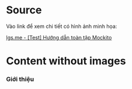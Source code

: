# Source
Vào link để xem chi tiết có hình ảnh minh họa:

[lgs.me - [Test] Hướng dẫn toàn tập Mockito][lgs-link]

[lgs-link]: https://lgs.me/test-huong-dan-toan-tap-mockito-lgs1576641016810

# Content without images

### Giới thiệu